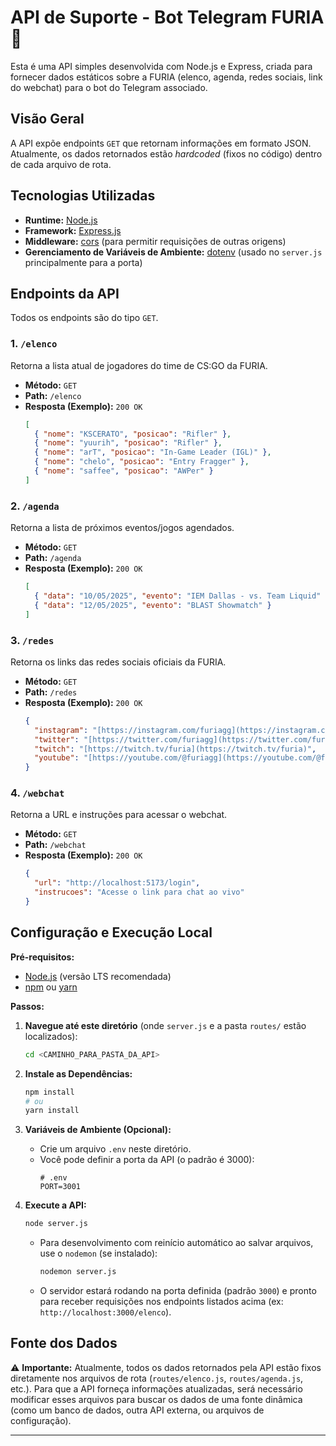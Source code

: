 # API de Suporte - Bot Telegram FURIA 🐾

Esta é uma API simples desenvolvida com Node.js e Express, criada para fornecer dados estáticos sobre a FURIA (elenco, agenda, redes sociais, link do webchat) para o bot do Telegram associado.

## Visão Geral

A API expõe endpoints `GET` que retornam informações em formato JSON. Atualmente, os dados retornados estão *hardcoded* (fixos no código) dentro de cada arquivo de rota.

## Tecnologias Utilizadas

* **Runtime:** [Node.js](https://nodejs.org/)
* **Framework:** [Express.js](https://expressjs.com/)
* **Middleware:** [cors](https://www.npmjs.com/package/cors) (para permitir requisições de outras origens)
* **Gerenciamento de Variáveis de Ambiente:** [dotenv](https://github.com/motdotla/dotenv) (usado no `server.js` principalmente para a porta)

## Endpoints da API

Todos os endpoints são do tipo `GET`.

### 1. `/elenco`

Retorna a lista atual de jogadores do time de CS:GO da FURIA.

* **Método:** `GET`
* **Path:** `/elenco`
* **Resposta (Exemplo):** `200 OK`
    ```json
    [
      { "nome": "KSCERATO", "posicao": "Rifler" },
      { "nome": "yuurih", "posicao": "Rifler" },
      { "nome": "arT", "posicao": "In-Game Leader (IGL)" },
      { "nome": "chelo", "posicao": "Entry Fragger" },
      { "nome": "saffee", "posicao": "AWPer" }
    ]
    ```

### 2. `/agenda`

Retorna a lista de próximos eventos/jogos agendados.

* **Método:** `GET`
* **Path:** `/agenda`
* **Resposta (Exemplo):** `200 OK`
    ```json
    [
      { "data": "10/05/2025", "evento": "IEM Dallas - vs. Team Liquid" },
      { "data": "12/05/2025", "evento": "BLAST Showmatch" }
    ]
    ```

### 3. `/redes`

Retorna os links das redes sociais oficiais da FURIA.

* **Método:** `GET`
* **Path:** `/redes`
* **Resposta (Exemplo):** `200 OK`
    ```json
    {
      "instagram": "[https://instagram.com/furiagg](https://instagram.com/furiagg)",
      "twitter": "[https://twitter.com/furiagg](https://twitter.com/furiagg)",
      "twitch": "[https://twitch.tv/furia](https://twitch.tv/furia)",
      "youtube": "[https://youtube.com/@furiagg](https://youtube.com/@furiagg)"
    }
    ```

### 4. `/webchat`

Retorna a URL e instruções para acessar o webchat.

* **Método:** `GET`
* **Path:** `/webchat`
* **Resposta (Exemplo):** `200 OK`
    ```json
    {
      "url": "http://localhost:5173/login",
      "instrucoes": "Acesse o link para chat ao vivo"
    }
    ```

## Configuração e Execução Local

**Pré-requisitos:**

* [Node.js](https://nodejs.org/) (versão LTS recomendada)
* [npm](https://www.npmjs.com/) ou [yarn](https://yarnpkg.com/)

**Passos:**

1.  **Navegue até este diretório** (onde `server.js` e a pasta `routes/` estão localizados):
    ```bash
    cd <CAMINHO_PARA_PASTA_DA_API>
    ```

2.  **Instale as Dependências:**
    ```bash
    npm install
    # ou
    yarn install
    ```

3.  **Variáveis de Ambiente (Opcional):**
    * Crie um arquivo `.env` neste diretório.
    * Você pode definir a porta da API (o padrão é 3000):
      ```dotenv
      # .env
      PORT=3001
      ```

4.  **Execute a API:**
    ```bash
    node server.js
    ```
    * Para desenvolvimento com reinício automático ao salvar arquivos, use o `nodemon` (se instalado):
      ```bash
      nodemon server.js
      ```
    * O servidor estará rodando na porta definida (padrão `3000`) e pronto para receber requisições nos endpoints listados acima (ex: `http://localhost:3000/elenco`).

## Fonte dos Dados

⚠️ **Importante:** Atualmente, todos os dados retornados pela API estão fixos diretamente nos arquivos de rota (`routes/elenco.js`, `routes/agenda.js`, etc.). Para que a API forneça informações atualizadas, será necessário modificar esses arquivos para buscar os dados de uma fonte dinâmica (como um banco de dados, outra API externa, ou arquivos de configuração).

---
